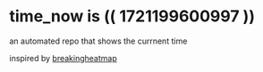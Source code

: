 # time_now is (( 1721199600997 ))

an automated repo that shows the currnent time

inspired by [breakingheatmap](https://github.com/breakingheatmap/breakingheatmap)